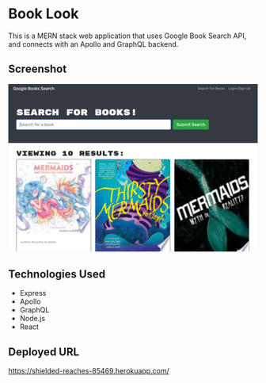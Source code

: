 # Book Look

This is a MERN stack web application that uses Google Book Search API, and connects with an Apollo and GraphQL backend.

## Screenshot

![screenshot](./client/public/Capture.PNG)

## Technologies Used

- Express
- Apollo
- GraphQL
- Node.js
- React

## Deployed URL

https://shielded-reaches-85469.herokuapp.com/
